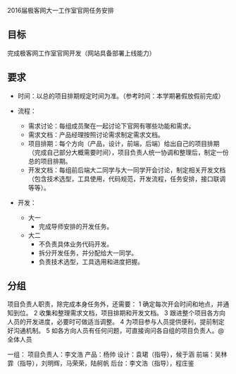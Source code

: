 2016届极客网大一工作室官网任务安排

## 目标
完成极客网工作室官网开发（网站具备部署上线能力）

## 要求
- 时间：以总的项目排期规定时间为准。（参考时间：本学期暑假放假前完成）

- 流程：
  - 需求讨论：每组成员聚在一起讨论下官网有哪些功能和需求。
  - 需求文档：产品经理按照讨论需求制定需求文档。
  - 项目排期：每个方向（产品，设计，前端，后端）给出自己的项目排期（完成自己部分大概需要时间），项目负责人统一协调和整理后，制定一份总的项目排期。
  - 开发文档：每组前后端大二同学与大一同学开会讨论，制定相关开发文档（包含技术选型，工具使用，代码规范，开发流程，任务安排，接口联调等等）。

- 开发：
  - 大一
      - 完成导师安排的开发任务。
  - 大二
      - 不负责具体业务代码开发。
      - 拆分开发任务，并分配给大一同学。
      - 负责技术选型，工具选用和进度把握。

## 分组

项目负责人职责，除完成本身任务外，还需要：
1 确定每次开会时间和地点，并通知到位。
2 收集和整理需求文档，项目排期和开发文档。
3 跟进整个项目各方向人员的开发进度，必要时可做适当调整。
4 为项目参与人员提供便利，提前制定好沟通机制。
5 如各方向人员有任何问题，可直接询问各自组的项目负责人。@全体人员

一组：
项目负责人：李文浩
产品：杨帅
设计：袁珺（指导），候于涵
前端：吴林霏（指导），刘明辉，马荣荣，陆舸帆
后台：李文浩（指导），程庄鉴
